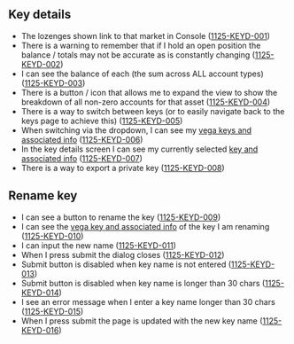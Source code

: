 ## Key details

- The lozenges shown link to that market in Console (<a name="1125-KEYD-001" href="#1125-KEYD-001">1125-KEYD-001</a>)
- There is a warning to remember that if I hold an open position the balance / totals may not be accurate as is constantly changing (<a name="1125-KEYD-002" href="#1125-KEYD-002">1125-KEYD-002</a>)
- I can see the balance of each (the sum across ALL account types) (<a name="1125-KEYD-003" href="#1125-KEYD-003">1125-KEYD-003</a>)
- There is a button / icon that allows me to expand the view to show the breakdown of all non-zero accounts for that asset (<a name="1125-KEYD-004" href="#1125-KEYD-004">1125-KEYD-004</a>)
- There is a way to switch between keys (or to easily navigate back to the keys page to achieve this) (<a name="1125-KEYD-005" href="#1125-KEYD-005">1125-KEYD-005</a>)
- When switching via the dropdown, I can see my [vega keys and associated info](./1126-VKEY-vega_key.md) (<a name="1125-KEYD-006" href="#1125-KEYD-006">1125-KEYD-006</a>)
- In the key details screen I can see my currently selected [key and associated info](./1126-VKEY-vega_key.md) (<a name="1125-KEYD-007" href="#1125-KEYD-007">1125-KEYD-007</a>)
- There is a way to export a private key (<a name="1125-KEYD-008" href="#1125-KEYD-008">1125-KEYD-008</a>)

## Rename key

- I can see a button to rename the key (<a name="1125-KEYD-009" href="#1125-KEYD-009">1125-KEYD-009</a>)
- I can see the [vega key and associated info](./1126-VKEY-vega_key.md) of the key I am renaming (<a name="1125-KEYD-010" href="#1125-KEYD-010">1125-KEYD-010</a>)
- I can input the new name (<a name="1125-KEYD-011" href="#1125-KEYD-011">1125-KEYD-011</a>)
- When I press submit the dialog closes (<a name="1125-KEYD-012" href="#1125-KEYD-012">1125-KEYD-012</a>)
- Submit button is disabled when key name is not entered (<a name="1125-KEYD-013" href="#1125-KEYD-013">1125-KEYD-013</a>)
- Submit button is disabled when key name is longer than 30 chars (<a name="1125-KEYD-014" href="#1125-KEYD-014">1125-KEYD-014</a>)
- I see an error message when I enter a key name longer than 30 chars (<a name="1125-KEYD-015" href="#1125-KEYD-015">1125-KEYD-015</a>)
- When I press submit the page is updated with the new key name (<a name="1125-KEYD-016" href="#1125-KEYD-016">1125-KEYD-016</a>)
